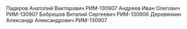 Падеров Анатолий Викторович РИМ-130907
Андреев Иван Олегович РИМ-130907
Бобрешов Виталий Сергеевич РИМ-130906
Деревянкин Александр Александрович РИМ-130907
